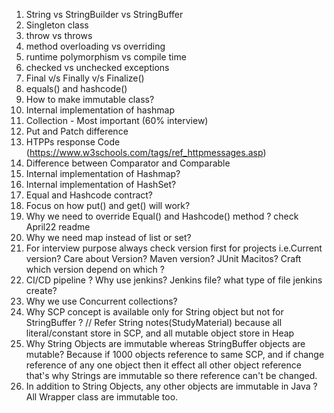 1. String vs StringBuilder vs StringBuffer
2. Singleton class
3. throw vs throws
4. method overloading vs overriding
5. runtime polymorphism vs compile time
6. checked vs unchecked exceptions
7. Final v/s Finally v/s Finalize()
8. equals() and hashcode()
9. How to make immutable class?
10. Internal implementation of hashmap
11. Collection - Most important (60% interview)
12. Put and Patch difference
13. HTPPs response Code (https://www.w3schools.com/tags/ref_httpmessages.asp)
14. Difference between Comparator and Comparable
15. Internal implementation of Hashmap?
16. Internal implementation of HashSet?
16. Equal and Hashcode contract?
17. Focus on how put() and get() will work?
18. Why we need to override Equal() and Hashcode() method ? check April22 readme
16. Why we need map instead of list or set?
17. For interview purpose always check version first for projects i.e.Current version?
    Care about Version? Maven version? JUnit Macitos?
    Craft which version depend on which ?
18. CI/CD pipeline ? Why use jenkins? Jenkins file? what type of file jenkins create?
19. Why we use Concurrent collections?
20. Why SCP concept is available only for String object but not for StringBuffer ? // Refer String notes(StudyMaterial)
   because all literal/constant store in SCP, and all mutable object store in Heap
21. Why String Objects are immutable whereas StringBuffer objects are mutable?
   Because if 1000 objects reference to same SCP, and if change reference of any one object then it effect all other object
   reference that's why Strings are immutable so there reference can't be changed.
22. In addition to String Objects, any other objects are immutable in Java ?
   All Wrapper class are immutable too.
